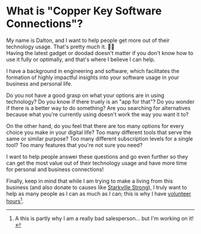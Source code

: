# What is "Copper Key Software Connections"?

My name is Dalton, and I want to help people get more out of their technology usage. 
That's pretty much it. 🤷‍♂️  
Having the latest gadget or doodad doesn't matter if you don't know how to use it fully or optimally, 
and that's where I believe I can help.

I have a background in engineering and software, which facilitates the formation of highly impactful insights into 
your software usage in your business and personal life. 

Do you not have a good grasp on what your options are in using technology? Do you know if there truely is an "app for that"? Do you wonder if there is a better way to do something? Are you searching for alternatives because what you're currently using doesn't work the way you want it to?

On the other hand, do you feel that there are too many options for every choice you make in your digital life? Too many different tools that serve the same or similar purpose? Too many different subscription levels for a single tool? Too many features that you're not sure you need?

I want to help people answer these questions and go even further so they can get the most value out of their technology usage and have more time for personal and business connections!

<!-- For some examples of what I can help with, please look through my [client stories](client_stories) collection and see if there's anything relevant to you.  -->

Finally, keep in mind that while I am trying to make a living from this business (and also donate to causes like [Starkville Strong](https://www.starkvillestrong.org)), I truly want to help as many people as I can as much as I can; this is why I have [volunteer hours](main/volunteering.md)[^1].

[^1]: A this is partly why I am a really bad salesperson... but I'm working on it!